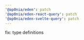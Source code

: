 ```yaml
---
'@ap0nia/eden': patch
'@ap0nia/eden-react-query': patch
'@ap0nia/eden-svelte-query': patch
---
```


fix: type definitions
